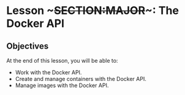 <!SLIDE>
# Lesson ~~~SECTION:MAJOR~~~: The Docker API

## Objectives

At the end of this lesson, you will be able to:

* Work with the Docker API.
* Create and manage containers with the Docker API.
* Manage images with the Docker API.
